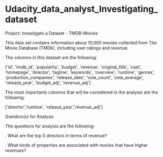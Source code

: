 # Udacity_data_analyst_Investigating_dataset

Project: Investigate a Dataset - TMDB-Movies

This data set contains information about 10,000 movies collected from The Movie Database (TMDb), including user ratings and revenue.

The columns in this dataset are the following:

['id', 'imdb_id', 'popularity', 'budget', 'revenue', 'original_title', 'cast', 'homepage', 'director', 'tagline', 'keywords', 'overview', 'runtime', 'genres', 'production_companies', 'release_date', 'vote_count', 'vote_average', 'release_year', 'budget_adj', 'revenue_adj']

The most importants columns that will be considered in the analysis are the following:

['director','runtime', 'release_year','revenue_adj']

Question(s) for Analysis

The questions for analysis are the following:

. What are the top 5 directors in terms of revenue?

. What kinds of properties are associated with movies that have higher revenues?
